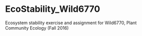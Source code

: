 # EcoStability_Wild6770
Ecosystem stability exercise and assignment for Wild6770, Plant Community Ecology (Fall 2016)
